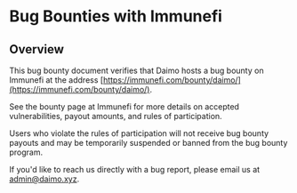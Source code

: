 # Bug Bounties with Immunefi

## Overview

This bug bounty document verifies that Daimo hosts a bug bounty on Immunefi at the address [https://immunefi.com/bounty/daimo/](https://immunefi.com/bounty/daimo/).

See the bounty page at Immunefi for more details on accepted vulnerabilities, payout amounts, and rules of participation.

Users who violate the rules of participation will not receive bug bounty payouts and may be temporarily suspended or banned from the bug bounty program.

If you'd like to reach us directly with a bug report, please email us at [admin@daimo.xyz](mailto:admin@daimo.xyz).
